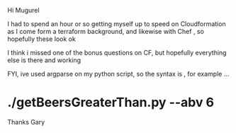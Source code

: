 Hi Mugurel

I had to spend an hour or so  getting myself up to speed on Cloudformation as I come form a terraform background, and likewise with Chef , so hopefully these look ok

I think i missed one of the bonus questions on CF, but hopefully everything else is there and working 

FYI, ive used argparse on my python script, so the syntax is , for example ...

# ./getBeersGreaterThan.py --abv 6

Thanks
Gary
